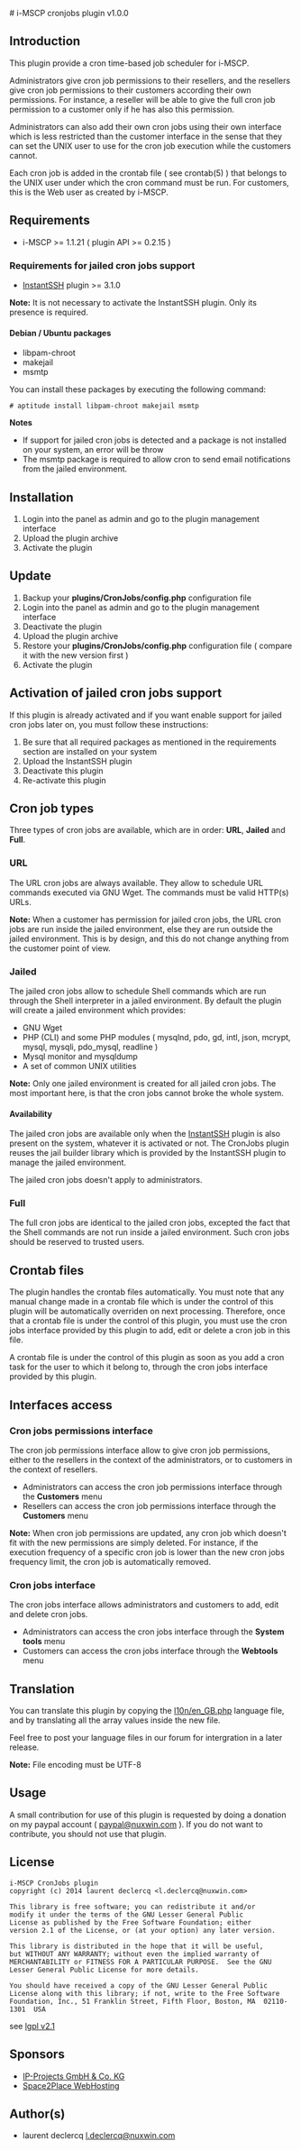 # i-MSCP cronjobs plugin v1.0.0

## Introduction

This plugin provide a cron time-based job scheduler for i-MSCP. 

Administrators give cron job permissions to their resellers, and the resellers give cron job permissions to their
customers according their own permissions. For instance, a reseller will be able to give the full cron job permission to
a customer only if he has also this permission.

Administrators can also add their own cron jobs using their own interface which is less restricted than the customer
interface in the sense that they can set the UNIX user to use for the cron job execution while the customers cannot.

Each cron job is added in the crontab file ( see crontab(5) ) that belongs to the UNIX user under which the cron command
must be run. For customers, this is the Web user as created by i-MSCP.

## Requirements

* i-MSCP >= 1.1.21 ( plugin API >= 0.2.15 )

### Requirements for jailed cron jobs support

* [InstantSSH](../InstantSSH/README.md) plugin >= 3.1.0

**Note:** It is not necessary to activate the InstantSSH plugin. Only its presence is required.

#### Debian / Ubuntu packages

* libpam-chroot
* makejail
* msmtp

You can install these packages by executing the following command:

	# aptitude install libpam-chroot makejail msmtp

**Notes**
  - If support for jailed cron jobs is detected and a package is not installed on your system, an error will be throw
  - The msmtp package is required to allow cron to send email notifications from the jailed environment.

## Installation

1. Login into the panel as admin and go to the plugin management interface
2. Upload the plugin archive
3. Activate the plugin

## Update

1. Backup your **plugins/CronJobs/config.php** configuration file
2. Login into the panel as admin and go to the plugin management interface
3. Deactivate the plugin
4. Upload the plugin archive
5. Restore your **plugins/CronJobs/config.php** configuration file ( compare it with the new version first )
6. Activate the plugin

## Activation of jailed cron jobs support

If this plugin is already activated and if you want enable support for jailed cron jobs later on, you must follow these
instructions:
 
1. Be sure that all required packages as mentioned in the requirements section are installed on your system
2. Upload the InstantSSH plugin
3. Deactivate this plugin
4. Re-activate this plugin

## Cron job types

Three types of cron jobs are available, which are in order: **URL**, **Jailed** and **Full**.

### URL

The URL cron jobs are always available. They allow to schedule URL commands executed via GNU Wget. The commands must be
valid HTTP(s) URLs.

**Note:** When a customer has permission for jailed cron jobs, the URL cron jobs are run inside the jailed environment,
else they are run outside the jailed environment. This is by design, and this do not change anything from the customer
point of view.
 
### Jailed

The jailed cron jobs allow to schedule Shell commands which are run through the Shell interpreter in a jailed environment.
By default the plugin will create a jailed environment which provides:

* GNU Wget
* PHP (CLI) and some PHP modules ( mysqlnd, pdo, gd, intl, json, mcrypt, mysql, mysqli, pdo_mysql, readline )
* Mysql monitor and mysqldump
* A set of common UNIX utilities

**Note:** Only one jailed environment is created for all jailed cron jobs. The most important here, is that the cron
jobs cannot broke the whole system.

#### Availability

The jailed cron jobs are available only when the [InstantSSH](../InstantSSH/README.md) plugin is also present on the
system, whatever it is activated or not. The CronJobs plugin reuses the jail builder library which is provided by the
InstantSSH plugin to manage the jailed environment.

The jailed cron jobs doesn't apply to administrators.

### Full

The full cron jobs are identical to the jailed cron jobs, excepted the fact that the Shell commands are not run inside a
jailed environment. Such cron jobs should be reserved to trusted users.

## Crontab files

The plugin handles the crontab files automatically. You must note that any manual change made in a crontab file which is
under the control of this plugin will be automatically overriden on next processing. Therefore, once that a crontab file
is under the control of this plugin, you must use the cron jobs interface provided by this plugin to add, edit or delete
a cron job in this file.

A crontab file is under the control of this plugin as soon as you add a cron task for the user to which it belong to,
through the cron jobs interface provided by this plugin.

## Interfaces access

### Cron jobs permissions interface

The cron job permissions interface allow to give cron job permissions, either to the resellers in the context of the
administrators, or to customers in the context of resellers.

* Administrators can access the cron job permissions interface through the **Customers** menu
* Resellers can access the cron job permissions interface through the **Customers** menu

**Note:** When cron job permissions are updated, any cron job which doesn't fit with the new permissions are simply
deleted. For instance, if the execution frequency of a specific cron job is lower than the new cron jobs frequency limit,
the cron job is automatically removed.

### Cron jobs interface

The cron jobs interface allows administrators and customers to add, edit and delete cron jobs.

* Administrators can access the cron jobs interface through the **System tools** menu
* Customers can access the cron jobs interface through the **Webtools** menu

## Translation

You can translate this plugin by copying the [l10n/en_GB.php](l10n/en_GB.php) language file, and by translating all the
array values inside the new file.

Feel free to post your language files in our forum for intergration in a later release.

**Note:** File encoding must be UTF-8

## Usage

A small contribution for use of this plugin is requested by doing a donation on my paypal account ( paypal@nuxwin.com ).
If you do not want to contribute, you should not use that plugin.

## License

	i-MSCP CronJobs plugin
	copyright (c) 2014 laurent declercq <l.declercq@nuxwin.com>
	
	This library is free software; you can redistribute it and/or
	modify it under the terms of the GNU Lesser General Public
	License as published by the Free Software Foundation; either
	version 2.1 of the License, or (at your option) any later version.
	
	This library is distributed in the hope that it will be useful,
	but WITHOUT ANY WARRANTY; without even the implied warranty of
	MERCHANTABILITY or FITNESS FOR A PARTICULAR PURPOSE.  See the GNU
	Lesser General Public License for more details.
	
	You should have received a copy of the GNU Lesser General Public
	License along with this library; if not, write to the Free Software
	Foundation, Inc., 51 Franklin Street, Fifth Floor, Boston, MA  02110-1301  USA

 see [lgpl v2.1](http://www.gnu.org/licenses/lgpl-2.1.txt "lgpl v2.1")

## Sponsors

 - [IP-Projects GmbH & Co. KG](https://www.ip-projects.de/ "IP-Projects GmbH & Co. KG")
 - [Space2Place WebHosting](http://space2place.de "Space2Place WebHosting")

## Author(s)

 * laurent declercq <l.declercq@nuxwin.com>

